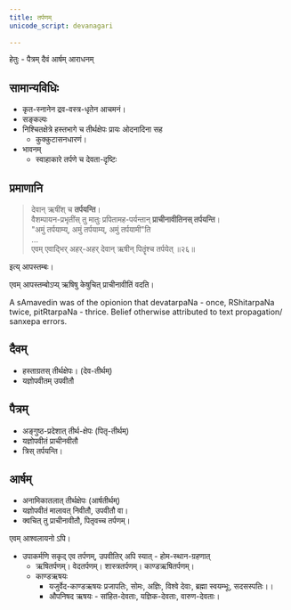 ```yaml
---
title: तर्पणम्
unicode_script: devanagari  
  
---
```


हेतुः - पैत्रम् दैवं आर्षम् आराधनम्

## सामान्यविधिः

- कृत-स्नानेन द्रव-वस्त्र-धृतेन आचमनं।
- सङ्कल्पः
- निश्चितक्षेत्रे हस्तभागे च तीर्थक्षेपः प्रायः ओदनादिना सह
  - कुक्कुटासनधारणं।
- भावनम्
  - स्वाहाकारे तर्पणे च देवता-दृष्टिः

## प्रमाणानि
> देवान् ऋषींश् च **तर्पयन्ति**।  
वैशम्पायन-प्रभृतींस् तु मातुः प्रपितामह-पर्यन्तान् **प्राचीनावीतिनस् तर्पयन्ति**।  
"अमुं तर्पयाम्य्, अमुं तर्पयाम्य्, अमुं तर्पयामी"ति  
…  
एवम् एवाद्भिर् अहर्-अहर् देवान् ऋषीन् पितॄंश्च तर्पयेत् ॥२६॥

इत्य् आपस्तम्बः। 

एवम् आपस्तम्बोऽप्य् ऋषिषु केषुचित् प्राचीनावीतिं वदति। 

A sAmavedin was of the opionion that devatarpaNa - once, RShitarpaNa twice, pitRtarpaNa - thrice. Belief otherwise attributed to text propagation/ sanxepa errors.

## दैवम्

- हस्ताग्रतस् तीर्थक्षेपः। (देव-तीर्थम्)
- यज्ञोपवीतम् उपवीतौ

## पैत्रम्

- अङ्गुष्ठ-प्रदेशात् तीर्थ-क्षेपः (पितृ-तीर्थम्)
- यज्ञोपवीतं प्राचीनवीतौ
- त्रिस् तर्पयन्ति। 

## आर्षम्

- अनामिकातलात् तीर्थक्षेपः (आर्षतीर्थम्)
- यज्ञोपवीतं मालावत् निवीतौ, उपवीतौ वा।  
- क्वचित् तु प्राचीनावीतौ, पितृवच्च तर्पणम्। 



एवम् आश्वलायनो ऽपि। 

- उपाकर्मणि सकृद् एव तर्पणम्, उपवीतिर् अपि स्यात् - होम-स्थान-ग्रहणात्
  - ऋषितर्पणम्। वेदतर्पणम्। शास्त्रतर्पणम्। काण्डऋषितर्पणम्।
  - काण्डऋषयः
    - यजुर्वेद-काण्डऋषयः प्रजापतिः, सोमः, अज्ञिः, विश्वे देवाः, ब्रह्मा स्वयम्भूः, सदसस्पतिः।।
    - औपनिषद ऋषयः - सांहित-देवताः, यज्ञिक-देवताः, वारुण-देवताः।
